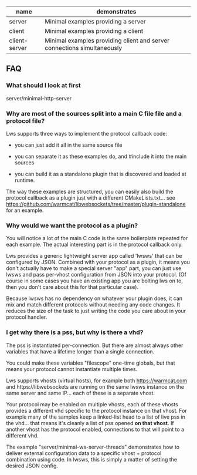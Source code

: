 |name|demonstrates|
---|---
server|Minimal examples providing a server
client|Minimal examples providing a client
client-server|Minimal examples providing client and server connections simultaneously

## FAQ

### What should I look at first

server/minimal-http-server

### Why are most of the sources split into a main C file file and a protocol file?

Lws supports three ways to implement the protocol callback code:

 - you can just add it all in the same source file

 - you can separate it as these examples do, and #include it
   into the main sources

 - you can build it as a standalone plugin that is discovered
   and loaded at runtime.

The way these examples are structured, you can easily also build
the protocol callback as a plugin just with a different
CMakeLists.txt... see https://github.com/warmcat/libwebsockets/tree/master/plugin-standalone
for an example.

### Why would we want the protocol as a plugin?

You will notice a lot of the main C code is the same boilerplate
repeated for each example.  The actual interesting part is in
the protocol callback only.

Lws provides a generic lightweight server app called 'lwsws' that
can be configured by JSON.  Combined with your protocol as a plugin,
it means you don't actually have to make a special server "app"
part, you can just use lwsws and pass per-vhost configuration
from JSON into your protocol.  (Of course in some cases you have
an existing app you are bolting lws on to, then you don't care
about this for that particular case).

Because lwsws has no dependency on whatever your plugin does, it
can mix and match different protocols without needing any code
changes.  It reduces the size of the task to just writing the
code you care about in your protocol handler.

### I get why there is a pss, but why is there a vhd?

The pss is instantiated per-connection.  But there are almost always
other variables that have a lifetime longer than a single connection.

You could make these variables "filescope" one-time globals, but that
means your protocol cannot instantiate multiple times.

Lws supports vhosts (virtual hosts), for example both https://warmcat.com
and https://libwebsockets are running on the same lwsws instance on the
same server and same IP... each of these is a separate vhost.

Your protocol may be enabled on multiple vhosts, each of these vhosts
provides a different vhd specific to the protocol instance on that
vhost.  For example many of the samples keep a linked-list head to
a list of live pss in the vhd... that means it's cleanly a list of
pss opened **on that vhost**.  If another vhost has the protocol
enabled, connections to that will point to a different vhd.

The example "server/minimal-ws-server-threads" demonstrates how to deliver
external configuration data to a specific vhost + protocol
combination using code.  In lwsws, this is simply a matter of setting
the desired JSON config.

